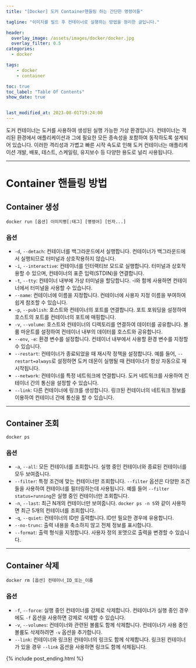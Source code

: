 ```yaml
---
title: "[Docker] 도커 Container핸들링 하는 간단한 명령어들"

tagline: "이미지를 빌드 후 컨테이너로 실행하는 방법을 정리한 글입니다."

header:
  overlay_image: /assets/images/docker/docker.jpg
  overlay_filter: 0.5
categories:
  - docker

tags:
    - docker
    - container

toc: true
toc_label: "Table Of Contents"
show_date: true


last_modified_at: 2023-08-01T19:24:00
---
```


도커 컨테이너는 도커를 사용하여 생성된 실행 가능한 가상 환경입니다. 컨테이너는 격리된 환경에서 애플리케이션과 그에 필요한 모든 종속성을 포함하여 동작하도록 설계되어 있습니다. 이러한 격리성과 가볍고 빠른 시작 속도로 인해 도커 컨테이너는 애플리케이션 개발, 배포, 테스트, 스케일링, 유지보수 등 다양한 용도로 널리 사용됩니다.

---

# Container 핸들링 방법

## Container 생성
``` shell
docker run [옵션] 이미지명[:태그] [명령어] [인자...]
```
### 옵션
- `-d`, `--detach`: 컨테이너를 백그라운드에서 실행합니다. 컨테이너가 백그라운드에서 실행되므로 터미널과 상호작용하지 않습니다.
- `-i`, `--interactive`: 컨테이너를 인터랙티브 모드로 실행합니다. 터미널과 상호작용할 수 있으며, 컨테이너의 표준 입력(STDIN)을 연결합니다.
- `-t`, `--tty`: 컨테이너 내부에 가상 터미널을 할당합니다. -i와 함께 사용하면 컨테이너에서 터미널을 사용할 수 있습니다.
- `--name`: 컨테이너에 이름을 지정합니다. 컨테이너에 사용자 지정 이름을 부여하여 쉽게 참조할 수 있습니다.
- `-p`, `--publish`: 호스트와 컨테이너의 포트를 연결합니다. 포트 포워딩을 설정하여 호스트의 포트를 컨테이너의 포트에 매핑합니다.
- `-v`, `--volume`: 호스트와 컨테이너의 디렉토리를 연결하여 데이터를 공유합니다. 볼륨 마운트를 설정하여 컨테이너 내부의 데이터를 호스트와 공유합니다.
- `--env`, `-e`: 환경 변수를 설정합니다. 컨테이너 내부에서 사용할 환경 변수를 지정할 수 있습니다.
- `--restart`: 컨테이너가 종료되었을 때 재시작 정책을 설정합니다. 예를 들어, `--restart=always`로 설정하면 도커 데몬이 실행될 때 컨테이너가 항상 자동으로 재시작됩니다.
- `--network`: 컨테이너를 특정 네트워크에 연결합니다. 도커 네트워크를 사용하여 컨테이너 간의 통신을 설정할 수 있습니다.
- `--link`: 다른 컨테이너에 링크를 생성합니다. 링크된 컨테이너의 네트워크 정보를 이용하여 컨테이너 간에 통신을 할 수 있습니다.

---

## Container 조회
``` shell
docker ps
```
### 옵션
- `-a`, `--all`: 모든 컨테이너를 조회합니다. 실행 중인 컨테이너와 종료된 컨테이너를 모두 보여줍니다.
- `--filter`: 특정 조건에 맞는 컨테이너만 조회합니다. `--filter` 옵션은 다양한 조건들을 사용하여 컨테이너를 필터링하는데 사용됩니다. 예를 들어 `--filter status=running`은 실행 중인 컨테이너만 조회합니다.
- `-n`, `--last`: 최근 N개의 컨테이너만 보여줍니다. `docker ps -n 5`와 같이 사용하면 최근 5개의 컨테이너를 조회합니다.
- `-q`, `--quiet`: 컨테이너의 ID만 출력합니다. ID만 필요한 경우에 유용합니다.
- `--no-trunc`: 출력 내용을 축소하지 않고 전체 정보를 표시합니다.
- `--format`: 출력 형식을 지정합니다. 사용자 정의 포맷으로 출력을 변경할 수 있습니다.

---

## Container 삭제
``` shell
docker rm [옵션] 컨테이너_ID_또는_이름
```
### 옵션
- `-f`, `--force`: 실행 중인 컨테이너를 강제로 삭제합니다. 컨테이너가 실행 중인 경우에도 `-f` 옵션을 사용하면 강제로 삭제할 수 있습니다.
- `-v`, `--volumes`: 컨테이너와 관련된 볼륨도 함께 삭제합니다. 컨테이너가 사용 중인 볼륨도 삭제하려면 `-v` 옵션을 추가합니다.
- `--link`: 컨테이너와 링크된 컨테이너의 링크도 함께 삭제합니다. 링크된 컨테이너가 있을 경우 `--link` 옵션을 사용하면 링크도 함께 삭제됩니다.

{% include post_ending.html %}